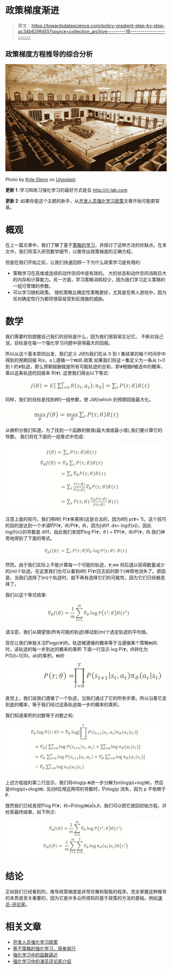 # 政策梯度渐进

> 原文：<https://towardsdatascience.com/policy-gradient-step-by-step-ac34b629fd55?source=collection_archive---------16----------------------->

## 政策梯度方程推导的综合分析

![](img/53bcd1af3856d89e44f38c749780b92f.png)

Photo by [Kyle Glenn](https://unsplash.com/@kylejglenn?utm_source=medium&utm_medium=referral) on [Unsplash](https://unsplash.com?utm_source=medium&utm_medium=referral)

**更新 1** :学习和练习强化学习的最好方式是去 http://rl-lab.com

**更新 2** :如果你是这个主题的新手，从[开发人员强化学习政策](/revisiting-policy-in-reinforcement-learning-for-developers-43cd2b713182)文章开始可能更容易。

# 概观

在上一篇文章中，我们了解了基于[策略的学习](/policy-based-reinforcement-learning-the-easy-way-8de9a3356083)，并探讨了这种方法的优缺点。在本文中，我们将深入研究数学细节，以推导出政策梯度的正确方程。

但是在我们开始之前，让我们快速回顾一下为什么政策学习是有用的:

*   策略学习在高维或连续的动作空间中是有效的。
    大的状态和动作空间消耗巨大的内存和计算能力。另一方面，学习策略消耗较少，因为我们学习定义策略的一组可管理的参数。
*   可以学习随机政策。
    随机策略比确定性策略更好，尤其是在两人游戏中，因为任何确定性行为都将很容易受到反措施的威胁。

# 数学

我们需要时刻提醒自己我们的目标是什么，因为我们很容易忘记它。
不断对自己说，目标是在每一个强化学习问题中获得最大的回报。

所以从这个基本原则出发，我们定义 J(𝜃为我们在从 0 到 t 集结束的每个时间步中得到的预期回报 R(s，a ),遵循一个𝛑(𝜃).政策
如果我们将这一集定义为一条从 t=0 到 t 的𝞽轨迹，那么预期报酬就是所有可能轨迹的总和，即𝞽根据𝜃被选中的概率，乘以这条轨迹的回报率 R(𝞽).
这使我们得出以下等式:

![](img/61405c5361ec0ade9e38d9f9951e54f7.png)

同样，我们的目标是找到𝜃的一组参数，使 J(𝜃)(which 的预期回报最大化。

![](img/5996625cc1d677201054c53340cf108e.png)

从微积分我们知道，为了找到一个函数的极值(最大值或最小值),我们要计算它的导数。
我们将在下面的一组等式中完成:

![](img/a7674e1a562a3a4e20a15f4ade6ee40f.png)

注意上面的技巧，我们用𝜃的 P(𝞽来乘除(这是合法的，因为𝜃的 p(𝞽= 1)。这个技巧的目的是达到一个术语𝛻P(𝞽，𝜃)/P(𝞽，𝜃)，因为∫df/f .dx= log(f(x))，因此 log(f(x))的导数是 df/f。由此我们发现𝛻log P(𝞽，𝜃 ) = 𝛻P(𝞽，𝜃)/P(𝞽，𝜃).我们神奇地得到了下面的等式。

![](img/8a40a92b830ab3a5d2d19151c601ca74.png)

然而，由于我们实际上不能计算每一个可能的轨迹，𝞽,we 将后退以获得数量减少的(m)个轨迹。在这里我们也可以看到𝜃的 P(𝞽(日志前的那个)神奇地消失了。原因是，当我们选择了(m)个轨迹时，就不再有选择它们的可能性，因为它们已经被选择了。

我们以这个等式结束:

![](img/24c24864b7df035d9b30d121c608dbdf.png)

请注意，我们从期望值(所有可能的轨迹)移动到(m)个选定轨迹的平均值。

现在让我们单独关注𝛻logp(𝞽(𝜃)。轨迹被遵循的概率等于当遵循某个策略𝛑(𝜃).时，该轨迹的每一步到达的概率的乘积
下面一行显示 log P(𝞽，𝜃)转化为 P(S(t+1)|St，at)的乘积。𝛑(𝜃)

![](img/f2d47757447be75ef1c74f4edc5421b9.png)

直觉上，我们说我们遵循了一个轨迹，当我们通过了它的所有步骤。所以沿着它走到底的概率，等于我们经过这条轨迹每一步的概率的乘积。

我们知道乘积的对数等于对数之和:

![](img/3c9835caed517d1d0190b1d6dc6355bf.png)

上述方程组的第二行显示，我们将σlog(p.𝛑进一步分解为σ(log(p)+log(𝛑)，然后是σlog(p)+σlog(𝛑).
当对𝜃应用这两项的导数时，𝛻σlog(p 消失，因为 p 不依赖于𝜃.

既然我们已经发现𝛻log P(𝞽，𝜃)=𝛻σlog(𝛑(a|s,𝜃，我们可以把它放回初始方程，并检索最终结果，如下所示:

![](img/736be9dd1b6f6bf72027ca4f4a24edd6.png)

# 结论

正如我们已经看到的，推导政策梯度是非常优雅和智能的程序。完全掌握这种推导的本质是至关重要的，因为它是许多众所周知的基于政策的方法的基础，例如[演员-评论家](/introduction-to-actor-critic-7642bdb2b3d2)。

# 相关文章

*   [开发人员强化学习政策](https://medium.com/@zsalloum/revisiting-policy-in-reinforcement-learning-for-developers-43cd2b713182)
*   [基于策略的强化学习，简单易行](/policy-based-reinforcement-learning-the-easy-way-8de9a3356083)
*   [强化学习中的函数逼近](/function-approximation-in-reinforcement-learning-85a4864d566)
*   [强化学习中的演员评论家介绍](/introduction-to-actor-critic-7642bdb2b3d2)